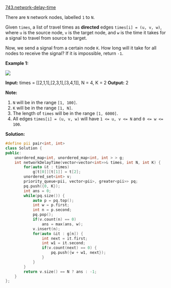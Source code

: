 [743.network-delay-time](https://leetcode.com/problems/network-delay-time/)  

There are `N` network nodes, labelled `1` to `N`.

Given `times`, a list of travel times as **directed** edges `times[i] = (u, v, w)`, where `u` is the source node, `v` is the target node, and `w` is the time it takes for a signal to travel from source to target.

Now, we send a signal from a certain node `K`. How long will it take for all nodes to receive the signal? If it is impossible, return `-1`.

**Example 1:**

![](https://assets.leetcode.com/uploads/2019/05/23/931_example_1.png)

**Input:** times = \[\[2,1,1\],\[2,3,1\],\[3,4,1\]\], N = 4, K = 2
**Output:** 2

**Note:**

1.  `N` will be in the range `[1, 100]`.
2.  `K` will be in the range `[1, N]`.
3.  The length of `times` will be in the range `[1, 6000]`.
4.  All edges `times[i] = (u, v, w)` will have `1 <= u, v <= N` and `0 <= w <= 100`.  



**Solution:**  

```cpp
#define pii pair<int, int>
class Solution {
public:
    unordered_map<int, unordered_map<int, int > > g;
    int networkDelayTime(vector<vector<int>>& times, int N, int K) {
        for(auto &t : times) 
            g[t[0]][t[1]] = t[2];
        unordered_set<int> v;
        priority_queue<pii, vector<pii>, greater<pii>> pq;
        pq.push({0, K});
        int ans = 0;
        while(pq.size()) {
            auto p = pq.top();
            int w = p.first;
            int n = p.second;
            pq.pop();
            if(v.count(n) == 0)
                ans = max(ans, w);
            v.insert(n);
            for(auto &it : g[n]) {
                int next = it.first;
                int w1 = it.second;
                if(v.count(next) == 0) {
                    pq.push({w + w1, next});
                }
            }
        }
        return v.size() == N ? ans : -1;
    }
};
```
      